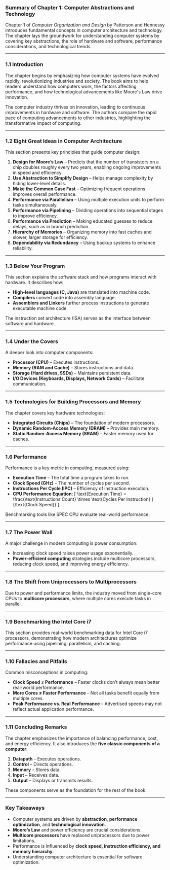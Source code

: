 ### **Summary of Chapter 1: Computer Abstractions and Technology**

Chapter 1 of *Computer Organization and Design* by Patterson and Hennessy introduces fundamental concepts in computer architecture and technology. 
The chapter lays the groundwork for understanding computer systems by covering key abstractions, the role of hardware and software, performance considerations, and technological trends.

---

### **1.1 Introduction**
The chapter begins by emphasizing how computer systems have evolved rapidly, revolutionizing industries and society. 
The book aims to help readers understand how computers work, the factors affecting performance, and how technological advancements like Moore's Law drive innovation.

The computer industry thrives on innovation, leading to continuous improvements in hardware and software. 
The authors compare the rapid pace of computing advancements to other industries, highlighting the transformative impact of computing.

---

### **1.2 Eight Great Ideas in Computer Architecture**
This section presents key principles that guide computer design:
1. **Design for Moore’s Law** – Predicts that the number of transistors on a chip doubles roughly every two years, enabling ongoing improvements in speed and efficiency.
2. **Use Abstraction to Simplify Design** – Helps manage complexity by hiding lower-level details.
3. **Make the Common Case Fast** – Optimizing frequent operations improves overall performance.
4. **Performance via Parallelism** – Using multiple execution units to perform tasks simultaneously.
5. **Performance via Pipelining** – Dividing operations into sequential stages to improve efficiency.
6. **Performance via Prediction** – Making educated guesses to reduce delays, such as in branch prediction.
7. **Hierarchy of Memories** – Organizing memory into fast caches and slower, larger storage for efficiency.
8. **Dependability via Redundancy** – Using backup systems to enhance reliability.

---

### **1.3 Below Your Program**
This section explains the software stack and how programs interact with hardware. It describes how:
- **High-level languages (C, Java)** are translated into machine code.
- **Compilers** convert code into assembly language.
- **Assemblers and Linkers** further process instructions to generate executable machine code.

The instruction set architecture (ISA) serves as the interface between software and hardware.

---

### **1.4 Under the Covers**
A deeper look into computer components:
- **Processor (CPU)** – Executes instructions.
- **Memory (RAM and Cache)** – Stores instructions and data.
- **Storage (Hard drives, SSDs)** – Maintains persistent data.
- **I/O Devices (Keyboards, Displays, Network Cards)** – Facilitate communication.

---

### **1.5 Technologies for Building Processors and Memory**
The chapter covers key hardware technologies:
- **Integrated Circuits (Chips)** – The foundation of modern processors.
- **Dynamic Random-Access Memory (DRAM)** – Provides main memory.
- **Static Random-Access Memory (SRAM)** – Faster memory used for caches.

---

### **1.6 Performance**
Performance is a key metric in computing, measured using:
- **Execution Time** – The total time a program takes to run.
- **Clock Speed (GHz)** – The number of cycles per second.
- **Instructions Per Cycle (IPC)** – Efficiency of instruction execution.
- **CPU Performance Equation**: 
  \[
  \text{Execution Time} = \frac{\text{Instructions Count} \times \text{Cycles Per Instruction} }{\text{Clock Speed}}
  \]
  
Benchmarking tools like SPEC CPU evaluate real-world performance.

---

### **1.7 The Power Wall**
A major challenge in modern computing is power consumption:
- Increasing clock speed raises power usage exponentially.
- **Power-efficient computing** strategies include multicore processors, reducing clock speed, and improving energy efficiency.

---

### **1.8 The Shift from Uniprocessors to Multiprocessors**
Due to power and performance limits, the industry moved from single-core CPUs to **multicore processors**, where multiple cores execute tasks in parallel.

---

### **1.9 Benchmarking the Intel Core i7**
This section provides real-world benchmarking data for Intel Core i7 processors, demonstrating how modern architectures optimize performance using pipelining, parallelism, and caching.

---

### **1.10 Fallacies and Pitfalls**
Common misconceptions in computing:
- **Clock Speed ≠ Performance** – Faster clocks don’t always mean better real-world performance.
- **More Cores ≠ Faster Performance** – Not all tasks benefit equally from multiple cores.
- **Peak Performance vs. Real Performance** – Advertised speeds may not reflect actual application performance.

---

### **1.11 Concluding Remarks**
The chapter emphasizes the importance of balancing performance, cost, and energy efficiency. It also introduces the **five classic components of a computer**:
1. **Datapath** – Executes operations.
2. **Control** – Directs operations.
3. **Memory** – Stores data.
4. **Input** – Receives data.
5. **Output** – Displays or transmits results.

These components serve as the foundation for the rest of the book.

---

### **Key Takeaways**
- Computer systems are driven by **abstraction**, **performance optimization**, and **technological innovation**.
- **Moore’s Law** and power efficiency are crucial considerations.
- **Multicore processors** have replaced uniprocessors due to power limitations.
- Performance is influenced by **clock speed, instruction efficiency, and memory hierarchy**.
- Understanding computer architecture is essential for software optimization.
